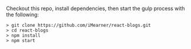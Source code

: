 Checkout this repo, install dependencies, then start the gulp process with the following:

```
> git clone https://github.com/iMearner/react-blogs.git
> cd react-blogs
> npm install
> npm start
```


